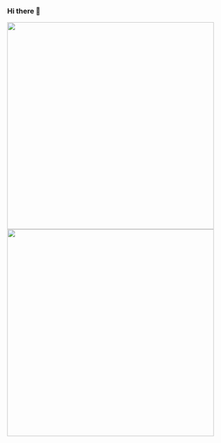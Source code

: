 ### Hi there 👋

<p float="left">
  <img src="https://wakatime.com/share/@b6fc08ce-fd70-4fca-a3fa-097f2a11bb5f/73d6acbb-9150-405f-9572-3b27aafdc79b.png" width="480"/>
  <img src="https://wakatime.com/share/@b6fc08ce-fd70-4fca-a3fa-097f2a11bb5f/8787471a-a81a-4e4e-9149-af8495b3cc02.png" width="480"/>
</p>

<!--
**IgorSonehara/igorsonehara** is a ✨ _special_ ✨ repository because its `README.md` (this file) appears on your GitHub profile.

Here are some ideas to get you started:

- 🔭 I’m currently working on ...
- 🌱 I’m currently learning ...
- 👯 I’m looking to collaborate on ...
- 🤔 I’m looking for help with ...
- 💬 Ask me about ...
- 📫 How to reach me: ...
- 😄 Pronouns: ...
- ⚡ Fun fact: ...
-->
